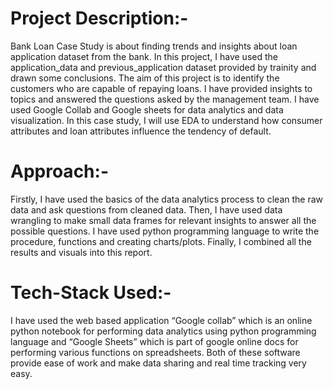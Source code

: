 # Project Description:-
Bank Loan Case Study is about finding trends and insights about loan application dataset from the bank. In this project, I have used the application_data and previous_application dataset provided by trainity and drawn some conclusions. The aim of this project is to identify the customers who are capable of repaying loans. I have provided insights to topics and answered the questions asked by the management team. I have used Google Collab and Google sheets for data analytics and data visualization. In this case study, I will use EDA to understand how consumer attributes and loan attributes influence the tendency of default.
# Approach:-
Firstly, I have used the basics of the data analytics process to clean the raw data and ask questions from cleaned data. Then, I have used data wrangling to make small data frames for relevant insights to answer all the possible questions. I have used python programming language to write the procedure, functions and creating charts/plots. Finally, I combined all the results and visuals into this report.
# Tech-Stack Used:-
I have used the web based application “Google collab” which is an online python notebook for performing data analytics using python programming language and “Google Sheets” which is part of google online docs for performing various functions on spreadsheets. Both of these software provide ease of work and make data sharing and real time tracking very easy.
